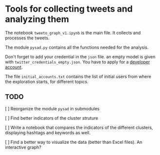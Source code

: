 # Tools for collecting tweets and analyzing them

The notebook `tweeto_graph_v1.ipynb` is the main file. It collects and processes the tweets.

The module `pysad.py` contains all the functions needed for the analysis.

Don't forget to add your credential in the `json` file. an empty model is given with `twitter_credentials_empty.json`. You have to apply for a [developer account](https://developer.twitter.com/en/apply-for-access).

The file `initial_accounts.txt` contains the list of initial users from where the exploration starts, for different topics.

## TODO

[ ] Reorganize the module `pysad` in submodules

[ ] Find better indicators of the cluster struture

[ ] Write a notebook that compares the indicators of the different clusters, displaying hashtags and keywords as well.

[ ] Find a better way to visualize the data (better than Excel files). An interactive graph?

